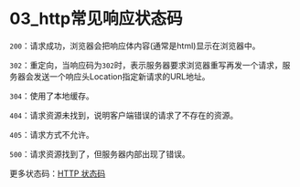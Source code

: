 # 03_http常见响应状态码

`200`：请求成功，浏览器会把响应体内容(通常是html)显示在浏览器中。

`302`：重定向，当响应码为`302`时，表示服务器要求浏览器重写再发一个请求，服务器会发送一个响应头Location指定新请求的URL地址。

`304`：使用了本地缓存。

`404`：请求资源未找到，说明客户端错误的请求了不存在的资源。

`405`：请求方式不允许。

`500`：请求资源找到了，但服务器内部出现了错误。

更多状态码：[HTTP 状态码](https://www.runoob.com/http/http-status-codes.html)